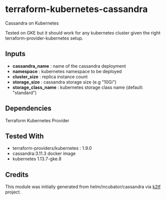 # terraform-kubernetes-cassandra
Cassandra on Kubernetes

Tested on GKE but it should work for any kubernetes cluster given the right terraform-provider-kubernetes setup.

## Inputs

- **cassandra_name**         : name of the cassandra deployment
- **namespace**              : kubernetes namespace to be deployed
- **cluster_size**           : replica instance count
- **storage_size**           : cassandra storage size (e.g "10Gi")
- **storage_class_name**     : kubernetes storage class name (default: "standard")

## Dependencies

Terraform Kubernetes Provider

## Tested With

- terraform-providers/kubernetes : 1.9.0
- cassandra:3.11.3 docker image
- kubernetes 1.13.7-gke.8

## Credits

This module was initially generated from helm/incubator/cassandra via [k2tf](https://github.com/sl1pm4t/k2tf) project.

